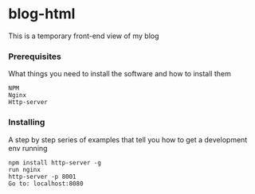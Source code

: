 # blog-html
This is a temporary front-end view of my blog

### Prerequisites
What things you need to install the software and how to install them
```
NPM
Nginx
Http-server
```
### Installing

A step by step series of examples that tell you how to get a development env running

```
npm install http-server -g
run nginx
http-server -p 8001  
Go to: localhost:8080
```
